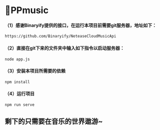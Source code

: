 # 🐖PPmusic

#### （1）感谢Binaryify提供的接口，在运行本项目前需要git服务器，地址如下：

```
https://github.com/Binaryify/NeteaseCloudMusicApi
```

#### （2）直接在git下来的文件夹中输入如下指令以启动服务器：
```
node app.js
```

#### （3）安装本项目所需要的依赖
```
npm install
```

#### （4）运行项目
```
npm run serve
```

## 剩下的只需要在音乐的世界遨游~

